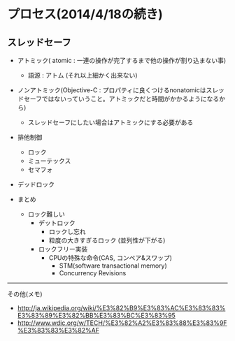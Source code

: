 # プロセス(2014/4/18の続き)

## スレッドセーフ

- アトミック( atomic :  一連の操作が完了するまで他の操作が割り込まない事)
  - 語源 : アトム (それ以上細かく出来ない)
- ノンアトミック(Objective-C : プロパティに良くつけるnonatomicはスレッドセーフではないっていうこと。アトミックだと時間がかかるようになるから)
  - スレッドセーフにしたい場合はアトミックにする必要がある
- 排他制御
  - ロック
  - ミューテックス
  - セマフォ
- デッドロック


- まとめ
  - ロック難しい
	  - デットロック
		- ロックし忘れ
		- 粒度の大きすぎるロック (並列性が下がる)
	- ロックフリー実装
	  - CPUの特殊な命令(CAS, コンペア&スワップ)
		- STM(software transactional memory)
		- Concurrency Revisions

----------------------------------------

その他(メモ)
- http://ja.wikipedia.org/wiki/%E3%82%B9%E3%83%AC%E3%83%83%E3%83%89%E3%82%BB%E3%83%BC%E3%83%95
- http://www.wdic.org/w/TECH/%E3%82%A2%E3%83%88%E3%83%9F%E3%83%83%E3%82%AF
